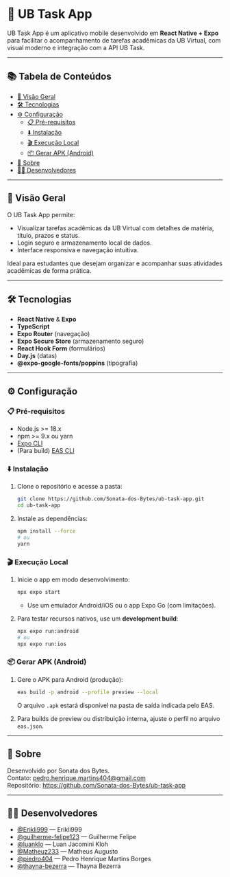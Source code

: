 # 📱 UB Task App

UB Task App é um aplicativo mobile desenvolvido em **React Native + Expo** para facilitar o acompanhamento de tarefas acadêmicas da UB Virtual, com visual moderno e integração com a API UB Task.

---

## 📚 Tabela de Conteúdos

- [📖 Visão Geral](#-visão-geral)
- [🛠 Tecnologias](#-tecnologias)
- [⚙️ Configuração](#️-configuração)
  - [📋 Pré-requisitos](#-pré-requisitos)
  - [⬇️ Instalação](#️-instalação)
  - [🎬 Execução Local](#-execução-local)
  - [📦 Gerar APK (Android)](#-gerar-apk-android)
- [📒 Sobre](#-sobre)
- [👨‍💻 Desenvolvedores](#-desenvolvedores)

---

## 📖 Visão Geral

O UB Task App permite:

- Visualizar tarefas acadêmicas da UB Virtual com detalhes de matéria, título, prazos e status.
- Login seguro e armazenamento local de dados.
- Interface responsiva e navegação intuitiva.

Ideal para estudantes que desejam organizar e acompanhar suas atividades acadêmicas de forma prática.

---

## 🛠 Tecnologias

- **React Native** & **Expo**
- **TypeScript**
- **Expo Router** (navegação)
- **Expo Secure Store** (armazenamento seguro)
- **React Hook Form** (formulários)
- **Day.js** (datas)
- **@expo-google-fonts/poppins** (tipografia)

---

## ⚙️ Configuração

### 📋 Pré-requisitos

- Node.js >= 18.x
- npm >= 9.x ou yarn
- [Expo CLI](https://docs.expo.dev/get-started/installation/)
- (Para build) [EAS CLI](https://docs.expo.dev/eas/)

### ⬇️ Instalação

1. Clone o repositório e acesse a pasta:
   ```bash
   git clone https://github.com/Sonata-dos-Bytes/ub-task-app.git
   cd ub-task-app
   ```

2. Instale as dependências:
   ```bash
   npm install --force
   # ou
   yarn
   ```

### 🎬 Execução Local

1. Inicie o app em modo desenvolvimento:
   ```bash
   npx expo start
   ```
   - Use um emulador Android/iOS ou o app Expo Go (com limitações).

2. Para testar recursos nativos, use um **development build**:
   ```bash
   npx expo run:android
   # ou
   npx expo run:ios
   ```

### 📦 Gerar APK (Android)

1. Gere o APK para Android (produção):
   ```bash
   eas build -p android --profile preview --local
   ```
   O arquivo `.apk` estará disponível na pasta de saída indicada pelo EAS.

2. Para builds de preview ou distribuição interna, ajuste o perfil no arquivo `eas.json`.

---

## 📒 Sobre

Desenvolvido por Sonata dos Bytes.  
Contato: pedro.henrique.martins404@gmail.com  
Repositório: https://github.com/Sonata-dos-Bytes/ub-task-app

---

## 👨‍💻 Desenvolvedores

- [@Erikli999](https://github.com/Erikli999) — Erikli999  
- [@guilherme-felipe123](https://github.com/guilherme-felipe123) — Guilherme Felipe  
- [@luanklo](https://github.com/luanklo) — Luan Jacomini Kloh  
- [@Matheuz233](https://github.com/Matheuz233) — Matheus Augusto  
- [@piedro404](https://github.com/piedro404) — Pedro Henrique Martins Borges  
- [@thayna-bezerra](https://github.com/thayna-bezerra) — Thayna Bezerra  
